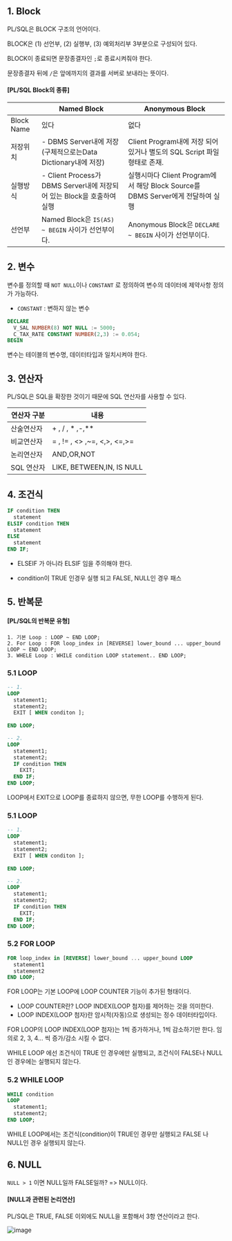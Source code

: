 

## 1. Block

PL/SQL은 BLOCK 구조의 언어이다.

BLOCK은 (1) 선언부, (2) 실행부, (3) 예외처리부 3부분으로 구성되어 있다. 

BLOCK이 종료되면 문장종결자인 `;`로 종료시켜줘야 한다. 

문장종결자 뒤에 `/`은 앞에까지의 결과를 서버로 보내라는 뜻이다.

#### [PL/SQL Block의 종류]

|           |Named Block      |Anonymous Block    |
|---------------------|-----------------|-------------------|
|Block Name |있다             |없다                |
|저장위치    |- DBMS Server내에 저장<br>(구체적으로는Data Dictionary내에 저장)|Client Program내에 저장 되어 있거나 별도의 SQL Script 파일형태로 존재.
|실행방식    |- Client Process가 DBMS Server내에 저장되어 있는 Block을 호출하여 실행|실행시마다 Client Program에서 해당 Block Source를 DBMS Server에게 전달하여 실행
|선언부      |Named Block은 `IS(AS) ~ BEGIN` 사이가 선언부이다. |Anonymous Block은 `DECLARE ~ BEGIN` 사이가 선언부이다. |


## 2. 변수

변수를 정의할 때 `NOT NULL`이나 `CONSTANT` 로 정의하여 변수의 데이터에 제약사항 정의가 가능하다.
  - `CONSTANT` : 변하지 않는 변수

```SQL
DECLARE
  V_SAL NUMBER(8) NOT NULL := 5000;
  C_TAX_RATE CONSTANT NUMBER(2,3) := 0.054;
BEGIN
```

변수는 테이블의 변수명, 데이터타입과 일치시켜야 한다. 
 

## 3. 연산자

PL/SQL은 SQL을 확장한 것이기 때문에 SQL 연산자를 사용할 수 있다.

|연산자 구분 |내용|
|-----------|-----|
|산술연산자  |+ , / , * ,-,**|
|비교연산자 |= , != , <> ,~=, <,>, <=,>=|
|논리연산자 |AND,OR,NOT|
|SQL 연산자 |LIKE, BETWEEN,IN, IS NULL|


## 4. 조건식

```SQL
IF condition THEN
  statement
ELSIF condition THEN
  statement
ELSE
  statement
END IF;
```

- ELSEIF 가 아니라 ELSIF 임을 주의해야 한다.

- condition이 TRUE 인경우 실행 되고 FALSE, NULL인 경우 패스

## 5. 반복문

#### [PL/SQL의 반복문 유형]

```
1. 기본 Loop : LOOP ~ END LOOP;
2. For Loop : FOR loop_index in [REVERSE] lower_bound ... upper_bound LOOP ~ END LOOP;
3. WHELE Loop : WHILE condition LOOP statement.. END LOOP;
```

### 5.1 LOOP

```SQL
-- 1.
LOOP 
  statement1;
  statement2;
  EXIT [ WHEN conditon ]; 
 
END LOOP;

-- 2.
LOOP 
  statement1;
  statement2;
  IF condition THEN
    EXIT; 
  END IF;
END LOOP;
```

LOOP에서 EXIT으로 LOOP를 종료하지 않으면, 무한 LOOP를 수행하게 된다. 


### 5.1 LOOP

```SQL
-- 1.
LOOP 
  statement1;
  statement2;
  EXIT [ WHEN conditon ]; 
 
END LOOP;

-- 2.
LOOP 
  statement1;
  statement2;
  IF condition THEN
    EXIT; 
  END IF;
END LOOP;
```

### 5.2 FOR LOOP

```SQL
FOR loop_index in [REVERSE] lower_bound ... upper_bound LOOP 
  statement1
  statement2
END LOOP;
```

FOR LOOP는 기본 LOOP에 LOOP COUNTER 기능이 추가된 형태이다.

- LOOP COUNTER란? LOOP INDEX(LOOP 첨자)를 제어하는 것을 의미한다. 
- LOOP INDEX(LOOP 첨자)란 암시적(자동)으로 생성되는 정수 데이터타입이다.

FOR LOOP의 LOOP INDEX(LOOP 첨자)는 1씩 증가하거나, 1씩 감소하기만 한다. 임의로 2, 3, 4... 씩 증가/감소 시킬 수 없다. 

WHILE LOOP 에선 조건식이 TRUE 인 경우에만 실행되고, 조건식이 FALSE나 NULL인 경우에는 실행되지 않는다. 


### 5.2 WHILE LOOP

```SQL
WHILE condition 
LOOP 
  statement1;
  statement2;
END LOOP;
```

WHILE LOOP에서는 조건식(condition)이 TRUE인 경우만 실행되고 FALSE 나 NULL인 경우 실행되지 않는다.


## 6. NULL

`NULL > 1` 이면 NULL일까 FALSE일까? => NULL이다.


#### [NULL과 관련된 논리연산]

PL/SQL은 TRUE, FALSE 이외에도 NULL을 포함해서 3항 연산이라고 한다. 

![image](https://user-images.githubusercontent.com/77392444/124071090-d1c24580-da79-11eb-986c-f288e08c4940.png)


